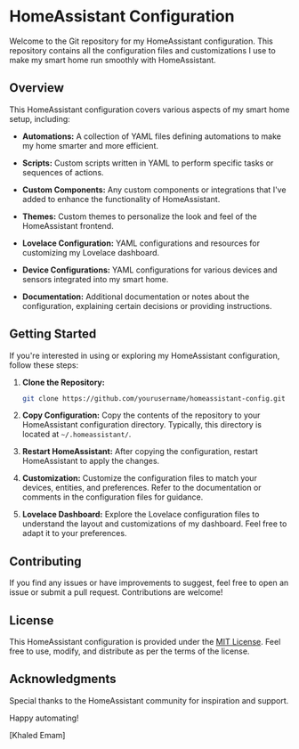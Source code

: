 # HomeAssistant Configuration

Welcome to the Git repository for my HomeAssistant configuration. This repository contains all the configuration files and customizations I use to make my smart home run smoothly with HomeAssistant.

## Overview

This HomeAssistant configuration covers various aspects of my smart home setup, including:

- **Automations:** A collection of YAML files defining automations to make my home smarter and more efficient.

- **Scripts:** Custom scripts written in YAML to perform specific tasks or sequences of actions.

- **Custom Components:** Any custom components or integrations that I've added to enhance the functionality of HomeAssistant.

- **Themes:** Custom themes to personalize the look and feel of the HomeAssistant frontend.

- **Lovelace Configuration:** YAML configurations and resources for customizing my Lovelace dashboard.

- **Device Configurations:** YAML configurations for various devices and sensors integrated into my smart home.

- **Documentation:** Additional documentation or notes about the configuration, explaining certain decisions or providing instructions.

## Getting Started

If you're interested in using or exploring my HomeAssistant configuration, follow these steps:

1. **Clone the Repository:**
   ```bash
   git clone https://github.com/yourusername/homeassistant-config.git
   ```

2. **Copy Configuration:**
   Copy the contents of the repository to your HomeAssistant configuration directory. Typically, this directory is located at `~/.homeassistant/`.

3. **Restart HomeAssistant:**
   After copying the configuration, restart HomeAssistant to apply the changes.

4. **Customization:**
   Customize the configuration files to match your devices, entities, and preferences. Refer to the documentation or comments in the configuration files for guidance.

5. **Lovelace Dashboard:**
   Explore the Lovelace configuration files to understand the layout and customizations of my dashboard. Feel free to adapt it to your preferences.

## Contributing

If you find any issues or have improvements to suggest, feel free to open an issue or submit a pull request. Contributions are welcome!

## License

This HomeAssistant configuration is provided under the [MIT License](LICENSE). Feel free to use, modify, and distribute as per the terms of the license.

## Acknowledgments

Special thanks to the HomeAssistant community for inspiration and support.

Happy automating!

\[Khaled Emam\]

